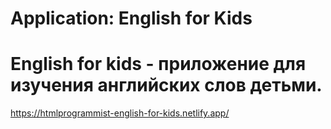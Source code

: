 # Application: English for Kids  
 English for kids - приложение для изучения английских слов детьми.  
 ======  
 https://htmlprogrammist-english-for-kids.netlify.app/
